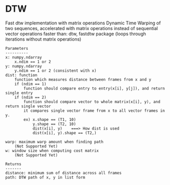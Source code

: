 # DTW
Fast dtw implementation with matrix operations
Dynamic Time Warping of two sequences, accelerated with
    matrix operations instead of sequential vector operations
faster than: dtw, fastdtw package (loops through iterations without matrix operations)

    Parameters
    ----------
    x: numpy.ndarray
        x.ndim == 1 or 2
    y: numpy.ndarray
        y.ndim == 1 or 2 (consistent with x)
    dist: function
        function which measures distance between frames from x and y
        if (ndim == 1)
            function should compare entry to entry(x[i], y[j]), and return single entry
        if (ndim == 2)
            function should compare vector to whole matrix(x[i], y), and return single vector
            it compares single vector frame from x to all vector frames in y.
            ex) x.shape == (T1, 10)
                y.shape == (T2, 10)
                dist(x[i], y)    ===> How dist is used
                dist(x[i], y).shape == (T2,)

    warp: maximum warp amount when finding path
        (Not Supported Yet)
    w: window size when computing cost matrix
        (Not Supported Yet)

    Returns
    -------
    distance: minimum sum of distance across all frames
    path: DTW path of x, y in list form
